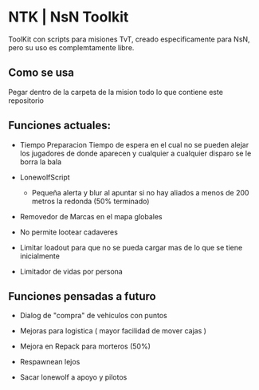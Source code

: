 # NTK | NsN Toolkit


ToolKit con scripts para misiones TvT, creado especificamente para NsN, pero su uso es complemtamente libre.

## Como se usa

Pegar dentro de la carpeta de la mision todo lo que contiene este repositorio

## Funciones actuales:

- Tiempo Preparacion
  Tiempo de espera en el cual no se pueden alejar los jugadores de donde aparecen y cualquier a cualquier disparo se le borra la bala

- LonewolfScript
  - Pequeña alerta y blur al apuntar si no hay aliados a menos de 200 metros la redonda (50% terminado)

- Removedor de Marcas en el mapa globales

- No permite lootear cadaveres

- Limitar loadout para que no se pueda cargar mas de lo que se tiene inicialmente

- Limitador de vidas por persona

## Funciones pensadas a futuro

- Dialog de "compra" de vehiculos con puntos

- Mejoras para logistica ( mayor facilidad de mover cajas )
- Mejora en Repack para morteros (50%)
- Respawnean lejos
- Sacar lonewolf a apoyo y pilotos
